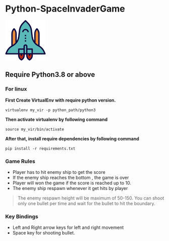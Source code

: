 # Python-SpaceInvaderGame

![Game Logo](logo_img.png)

## Require Python3.8 or above

### For linux

**First Create VirtualEnv with require python version.**

```
virtualenv my_vir -p python_path/python3
```

**Then activate virtualenv by following command**

```
source my_vir/bin/activate
```

**After that, install require dependencies by following command**

```
pip install -r requirements.txt
```
### Game Rules
* Player has to hit enemy ship to get the score
* If the enemy ship reaches  the bottom , the game is over
* Player will won the game if the score is reached up to 10.
* The enemy ship respawn whenever it get hits by player

> The enemy respawn height will be maximum of 50-150.
> You can shoot only one bullet per time and wait for the bullet to hit the boundary.

### Key Bindings
* Left and Right arrow keys for left and right movement
* Space key for shooting bullet.

